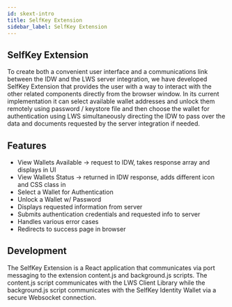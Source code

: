 ```yaml
---
id: skext-intro
title: SelfKey Extension
sidebar_label: SelfKey Extension
---
```


## SelfKey Extension
To create both a convenient user interface and a communications link between the IDW and the LWS server integration, we have developed SelfKey Extension that provides the user with a way to interact with the other related components directly from the browser window.  In its current implementation it can select available wallet addresses and unlock them remotely using password / keystore file and then choose the wallet for authentication using LWS simultaneously directing the IDW to pass over the data and documents requested by the server integration if needed.  

## Features
* View Wallets Available -> request to IDW, takes response array and displays in UI
* View Wallets Status -> returned in IDW response, adds different icon and CSS class in 
* Select a Wallet for Authentication
* Unlock a Wallet w/ Password
* Displays requested information from server
* Submits authentication credentials and requested info to server
* Handles various error cases
* Redirects to success page in browser

## Development

The SelfKey Extension is a React application that communicates via port messaging to the extension content.js and background.js scripts.  The content.js script communicates with the LWS Client Library while the background.js script communicates with the SelfKey Identity Wallet via a secure Websocket connection.


